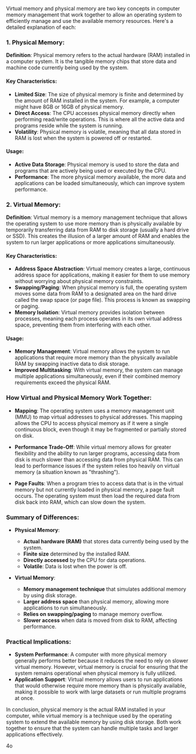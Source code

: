 Virtual memory and physical memory are two key concepts in computer memory management that work together to allow an operating system to efficiently manage and use the available memory resources. Here's a detailed explanation of each:

### 1. **Physical Memory:**

**Definition**: Physical memory refers to the actual hardware (RAM) installed in a computer system. It is the tangible memory chips that store data and machine code currently being used by the system.

#### **Key Characteristics**:

- **Limited Size**: The size of physical memory is finite and determined by the amount of RAM installed in the system. For example, a computer might have 8GB or 16GB of physical memory.
- **Direct Access**: The CPU accesses physical memory directly when performing read/write operations. This is where all the active data and programs reside while the system is running.
- **Volatility**: Physical memory is volatile, meaning that all data stored in RAM is lost when the system is powered off or restarted.

#### **Usage**:

- **Active Data Storage**: Physical memory is used to store the data and programs that are actively being used or executed by the CPU.
- **Performance**: The more physical memory available, the more data and applications can be loaded simultaneously, which can improve system performance.

### 2. **Virtual Memory:**

**Definition**: Virtual memory is a memory management technique that allows the operating system to use more memory than is physically available by temporarily transferring data from RAM to disk storage (usually a hard drive or SSD). This creates the illusion of a larger amount of RAM and enables the system to run larger applications or more applications simultaneously.

#### **Key Characteristics**:

- **Address Space Abstraction**: Virtual memory creates a large, continuous address space for applications, making it easier for them to use memory without worrying about physical memory constraints.
- **Swapping/Paging**: When physical memory is full, the operating system moves some data from RAM to a designated area on the hard drive called the swap space (or page file). This process is known as swapping or paging.
- **Memory Isolation**: Virtual memory provides isolation between processes, meaning each process operates in its own virtual address space, preventing them from interfering with each other.

#### **Usage**:

- **Memory Management**: Virtual memory allows the system to run applications that require more memory than the physically available RAM by swapping inactive data to disk storage.
- **Improved Multitasking**: With virtual memory, the system can manage multiple applications simultaneously, even if their combined memory requirements exceed the physical RAM.

### **How Virtual and Physical Memory Work Together**:

- **Mapping**: The operating system uses a memory management unit (MMU) to map virtual addresses to physical addresses. This mapping allows the CPU to access physical memory as if it were a single continuous block, even though it may be fragmented or partially stored on disk.
    
- **Performance Trade-Off**: While virtual memory allows for greater flexibility and the ability to run larger programs, accessing data from disk is much slower than accessing data from physical RAM. This can lead to performance issues if the system relies too heavily on virtual memory (a situation known as "thrashing").
    
- **Page Faults**: When a program tries to access data that is in the virtual memory but not currently loaded in physical memory, a page fault occurs. The operating system must then load the required data from disk back into RAM, which can slow down the system.
    

### **Summary of Differences**:

- **Physical Memory**:
    
    - **Actual hardware (RAM)** that stores data currently being used by the system.
    - **Finite size** determined by the installed RAM.
    - **Directly accessed** by the CPU for data operations.
    - **Volatile**: Data is lost when the power is off.
- **Virtual Memory**:
    
    - **Memory management technique** that simulates additional memory by using disk storage.
    - **Larger address space** than physical memory, allowing more applications to run simultaneously.
    - **Relies on swapping/paging** to manage memory overflow.
    - **Slower access** when data is moved from disk to RAM, affecting performance.

### **Practical Implications**:

- **System Performance**: A computer with more physical memory generally performs better because it reduces the need to rely on slower virtual memory. However, virtual memory is crucial for ensuring that the system remains operational when physical memory is fully utilized.
- **Application Support**: Virtual memory allows users to run applications that would otherwise require more memory than is physically available, making it possible to work with large datasets or run multiple programs at once.

In conclusion, physical memory is the actual RAM installed in your computer, while virtual memory is a technique used by the operating system to extend the available memory by using disk storage. Both work together to ensure that the system can handle multiple tasks and larger applications effectively.

4o